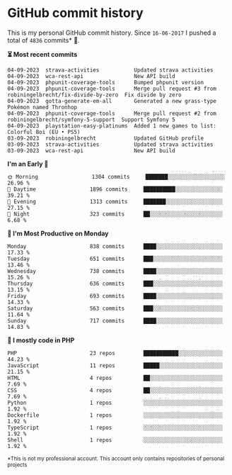 # GitHub commit history
This is my personal GitHub commit history. Since <!--START_SECTION:first-commit-date-->`16-06-2017`<!--END_SECTION:first-commit-date--> I pushed a total of <!--START_SECTION:total-commit-count-->`4836`<!--END_SECTION:total-commit-count--> commits* 🎉.

<!--START_SECTION:most-recent-commits-->
**⏳ Most recent commits**
                                        
```text
04-09-2023  strava-activities           Updated strava activities
04-09-2023  wca-rest-api                New API build
04-09-2023  phpunit-coverage-tools      Bumped phpunit version
04-09-2023  phpunit-coverage-tools      Merge pull request #3 from robiningelbrecht/fix-divide-by-zero  Fix divide by zero
04-09-2023  gotta-generate-em-all       Generated a new grass-type Pokémon named Thronhop
04-09-2023  phpunit-coverage-tools      Merge pull request #2 from robiningelbrecht/symfony-5-support  Support Symfony 5
04-09-2023  playstation-easy-platinums  Added 1 new games to list: Colorful Boi (EU • PS5)
03-09-2023  robiningelbrecht            Updated GitHub profile
03-09-2023  strava-activities           Updated strava activities
03-09-2023  wca-rest-api                New API build
```
<!--END_SECTION:most-recent-commits-->  

<!--START_SECTION:commits-per-day-time-->
**I&#039;m an Early 🐤**

```text
🌞 Morning                 1304 commits     ███████░░░░░░░░░░░░░░░░░░   26.96 %
🌆 Daytime                 1896 commits     ██████████░░░░░░░░░░░░░░░   39.21 %
🌃 Evening                 1313 commits     ███████░░░░░░░░░░░░░░░░░░   27.15 %
🌙 Night                   323 commits      ██░░░░░░░░░░░░░░░░░░░░░░░   6.68 %
```
<!--END_SECTION:commits-per-day-time-->  

<!--START_SECTION:commits-per-weekday-->
**📅 I&#039;m Most Productive on Monday**

```text
Monday                    838 commits      ████░░░░░░░░░░░░░░░░░░░░░   17.33 %
Tuesday                   651 commits      ███░░░░░░░░░░░░░░░░░░░░░░   13.46 %
Wednesday                 738 commits      ████░░░░░░░░░░░░░░░░░░░░░   15.26 %
Thursday                  636 commits      ███░░░░░░░░░░░░░░░░░░░░░░   13.15 %
Friday                    693 commits      ████░░░░░░░░░░░░░░░░░░░░░   14.33 %
Saturday                  563 commits      ███░░░░░░░░░░░░░░░░░░░░░░   11.64 %
Sunday                    717 commits      ████░░░░░░░░░░░░░░░░░░░░░   14.83 %
```
<!--END_SECTION:commits-per-weekday-->  

<!--START_SECTION:repos-per-language-->
**💬 I mostly code in PHP**

```text
PHP                       23 repos         ███████████░░░░░░░░░░░░░░   44.23 %
JavaScript                11 repos         █████░░░░░░░░░░░░░░░░░░░░   21.15 %
HTML                      4 repos          ██░░░░░░░░░░░░░░░░░░░░░░░   7.69 %
CSS                       4 repos          ██░░░░░░░░░░░░░░░░░░░░░░░   7.69 %
Python                    1 repos          ░░░░░░░░░░░░░░░░░░░░░░░░░   1.92 %
Dockerfile                1 repos          ░░░░░░░░░░░░░░░░░░░░░░░░░   1.92 %
TypeScript                1 repos          ░░░░░░░░░░░░░░░░░░░░░░░░░   1.92 %
Shell                     1 repos          ░░░░░░░░░░░░░░░░░░░░░░░░░   1.92 %
```
<!--END_SECTION:repos-per-language-->  

<sub>*This is not my professional account. This account only contains repositories of personal projects</sub>
